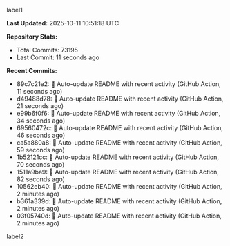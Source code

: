 
label1 
<!-- ACTIVITY_START -->
**Last Updated:** 2025-10-11 10:51:18 UTC

**Repository Stats:**
- Total Commits: 73195
- Last Commit: 11 seconds ago

**Recent Commits:**
- 89c7c21e2: 🤖 Auto-update README with recent activity (GitHub Action, 11 seconds ago)
- d49488d78: 🤖 Auto-update README with recent activity (GitHub Action, 21 seconds ago)
- e99b6f0f6: 🤖 Auto-update README with recent activity (GitHub Action, 34 seconds ago)
- 69560472c: 🤖 Auto-update README with recent activity (GitHub Action, 46 seconds ago)
- ca5a880a8: 🤖 Auto-update README with recent activity (GitHub Action, 59 seconds ago)
- 1b52121cc: 🤖 Auto-update README with recent activity (GitHub Action, 70 seconds ago)
- 1511a9ba9: 🤖 Auto-update README with recent activity (GitHub Action, 82 seconds ago)
- 10562eb40: 🤖 Auto-update README with recent activity (GitHub Action, 2 minutes ago)
- b361a339d: 🤖 Auto-update README with recent activity (GitHub Action, 2 minutes ago)
- 03f05740d: 🤖 Auto-update README with recent activity (GitHub Action, 2 minutes ago)
<!-- ACTIVITY_END -->

label2
